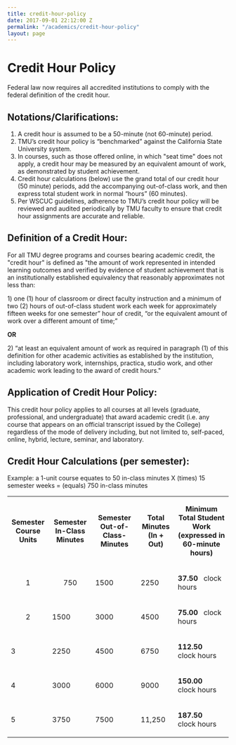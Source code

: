 ```yaml
---
title: credit-hour-policy
date: 2017-09-01 22:12:00 Z
permalink: "/academics/credit-hour-policy"
layout: page
---
```


<h1>Credit Hour Policy</h1>
<p>Federal law now requires all accredited institutions to comply with the federal definition of the credit hour.</p>
<h2>Notations/Clarifications:</h2>
<ol>
<li>A credit hour is assumed to be a 50-minute (not 60-minute) period.</li>
<li>TMU’s credit hour policy is “benchmarked” against the California State University system.</li>
<li>In courses, such as those offered online, in which "seat time" does not apply, a credit hour may be measured by an equivalent amount of work, as demonstrated by student achievement.</li>
<li>Credit hour calculations (below) use the grand total of our credit hour (50 minute) periods, add the accompanying out-of-class work, and then express total student work in normal “hours” (60 minutes).</li>
<li>Per WSCUC guidelines, adherence to TMU’s credit hour policy will be reviewed and audited periodically by TMU faculty to ensure that credit hour assignments are accurate and reliable.</li>
</ol>
<h2>Definition of a Credit Hour:</h2>
<p>For all TMU degree programs and courses bearing academic credit, the "credit hour" is defined as "the amount of work represented in intended learning outcomes and verified by evidence of student achievement that is an institutionally established equivalency that reasonably approximates not less than:</p>
<p>1) one (1) hour of classroom or direct faculty instruction and a minimum of two (2) hours of out-of-class student work each week for approximately fifteen weeks for one semester” hour of credit, “or the equivalent amount of work over a different amount of time;”  </p>
<p><strong>OR  </strong></p>
<p>2) “at least an equivalent amount of work as required in paragraph (1) of this definition for other academic activities as established by the institution, including laboratory work, internships, practica, studio work, and other academic work leading to the award of credit hours."</p>
<h2>Application of Credit Hour Policy:</h2>
<p>This credit hour policy applies to all courses at all levels (graduate, professional, and undergraduate) that award academic credit (i.e. any course that appears on an official transcript issued by the College) regardless of the mode of delivery including, but not limited to, self-paced, online, hybrid, lecture, seminar, and laboratory.</p>
<h2>Credit Hour Calculations (per semester):</h2>
<p>Example: a 1-unit course equates to 50 in-class minutes X (times) 15 semester weeks = (equals) 750 in-class minutes</p>
<table border="0" class="table table-responsive table-bordered text-center">
<tbody>
<tr>
<td>
<p style="text-align: center;"><strong>Semester<br />Course Units</strong></p>
</td>
<td>
<p style="text-align: center;"><strong>Semester<br />In-Class Minutes</strong></p>
</td>
<td>
<p style="text-align: center;"><strong>Semester<br />Out-of-Class-Minutes</strong></p>
</td>
<td>
<p style="text-align: center;"><strong>Total Minutes<br />(In + Out)</strong></p>
</td>
<td>
<p style="text-align: center;"><strong>Minimum Total Student Work<br />(expressed in 60-minute hours)</strong></p>
</td>
</tr>
<tr>
<td>
<p style="text-align: center;">1</p>
</td>
<td>
<p style="text-align: center;">750</p>
</td>
<td>
<p>1500</p>
</td>
<td>
<p>2250</p>
</td>
<td>
<p><strong>37.50</strong>   clock hours</p>
</td>
</tr>
<tr>
<td>
<p style="text-align: center;">2</p>
</td>
<td>
<p>1500</p>
</td>
<td>
<p>3000</p>
</td>
<td>
<p>4500</p>
</td>
<td>
<p><strong>75.00</strong>   clock hours</p>
</td>
</tr>
<tr>
<td>
<p>3</p>
</td>
<td>
<p>2250</p>
</td>
<td>
<p>4500</p>
</td>
<td>
<p>6750</p>
</td>
<td>
<p><strong>112.50</strong>   clock hours</p>
</td>
</tr>
<tr>
<td>
<p>4</p>
</td>
<td>
<p>3000</p>
</td>
<td>
<p>6000</p>
</td>
<td>
<p>9000</p>
</td>
<td>
<p><strong>150.00</strong>   clock hours</p>
</td>
</tr>
<tr>
<td>
<p>5</p>
</td>
<td>
<p>3750</p>
</td>
<td>
<p>7500</p>
</td>
<td>
<p>11,250</p>
</td>
<td>
<p><strong>187.50</strong>   clock hours</p>
</td>
</tr>
</tbody>
</table>